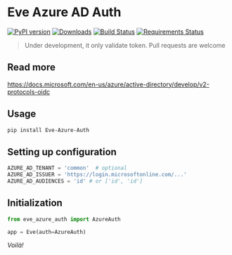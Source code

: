 # Eve Azure AD Auth

[![PyPI version](https://badge.fury.io/py/Eve-Azure-Auth.svg)](https://badge.fury.io/py/Eve-Azure-Auth)
[![Downloads](https://pepy.tech/badge/eve-azure-auth)](https://pepy.tech/project/eve-azure-auth)
[![Build Status](https://travis-ci.com/ateliedocodigo/eve-azure-auth.svg?branch=develop)](https://travis-ci.com/ateliedocodigo/eve-azure-auth)
[![Requirements Status](https://requires.io/github/ateliedocodigo/eve-azure-auth/requirements.svg?branch=develop)](https://requires.io/github/ateliedocodigo/eve-azure-auth/requirements/?branch=develop)


> Under development, it only validate token. Pull requests are welcome

## Read more

https://docs.microsoft.com/en-us/azure/active-directory/develop/v2-protocols-oidc

## Usage

```bash
pip install Eve-Azure-Auth
```

## Setting up configuration

```python
AZURE_AD_TENANT = 'common'  # optional
AZURE_AD_ISSUER = 'https://login.microsoftonline.com/...'
AZURE_AD_AUDIENCES = 'id' # or ['id', 'id']
```

## Initialization

```python
from eve_azure_auth import AzureAuth

app = Eve(auth=AzureAuth)
```

*Voilà!*

